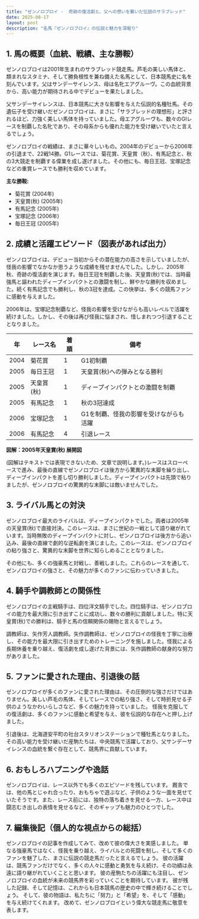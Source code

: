 ```yaml
---
title: "ゼンノロブロイ -  奇跡の復活劇と、父への想いを繋いだ伝説のサラブレッド"
date: 2025-08-17
layout: post
description: "名馬『ゼンノロブロイ』の伝説と魅力を深堀り"
---
```


## 1. 馬の概要（血統、戦績、主な勝鞍）

ゼンノロブロイは2001年生まれのサラブレッド競走馬。芦毛の美しい馬体と、類まれなスタミナ、そして勝負根性を兼ね備えた名馬として、日本競馬史に名を刻んでいます。父はサンデーサイレンス、母は名牝エアグルーヴ。この血統背景から、高い能力が期待される中でデビューを果たしました。

父サンデーサイレンスは、日本競馬に大きな影響を与えた伝説的名種牡馬。その遺伝子を受け継いだゼンノロブロイは、まさに「サラブレッドの理想形」と評されるほど、力強く美しい馬体を持っていました。母エアグルーヴも、数々のGIレースを制覇した名牝であり、その母系からも優れた能力を受け継いでいたと言えるでしょう。

ゼンノロブロイの戦績は、まさに華々しいもの。2004年のデビューから2006年の引退まで、22戦14勝。G1レースでは、菊花賞、天皇賞（秋）、有馬記念と、秋の3大競走を制覇する偉業を成し遂げました。その他にも、毎日王冠、宝塚記念などの重賞レースでも勝利を収めています。

**主な勝鞍:**

* 菊花賞 (2004年)
* 天皇賞(秋) (2005年)
* 有馬記念 (2005年)
* 宝塚記念 (2006年)
* 毎日王冠 (2005年)


## 2. 成績と活躍エピソード（図表があれば出力）

ゼンノロブロイは、デビュー当初からその潜在能力の高さを示していましたが、怪我の影響でなかなか思うような成績を残せませんでした。しかし、2005年秋、奇跡の復活劇を演じます。毎日王冠を制覇した後、天皇賞(秋)では、当時最強馬と謳われたディープインパクトとの激闘を制し、鮮やかな勝利を収めました。続く有馬記念でも勝利し、秋の3冠を達成。この快挙は、多くの競馬ファンに感動を与えました。

2006年は、宝塚記念制覇など、怪我の影響を受けながらも高いレベルで活躍を続けました。しかし、その後は再び怪我に悩まされ、惜しまれつつ引退することとなりました。

| 年 | レース名          | 着順 | 備考                                     |
|---|-------------------|-----|-----------------------------------------|
| 2004 | 菊花賞            | 1   | G1初制覇                               |
| 2005 | 毎日王冠          | 1   | 天皇賞(秋)への弾みとなる勝利             |
| 2005 | 天皇賞(秋)        | 1   | ディープインパクトとの激闘を制覇         |
| 2005 | 有馬記念          | 1   | 秋の3冠達成                               |
| 2006 | 宝塚記念          | 1   | G1を制覇、怪我の影響を受けながらも活躍 |
| 2006 | 有馬記念          | 4   | 引退レース                               |


**図解：2005年天皇賞(秋) 展開図**

(図解はテキストでは表現できないため、文章で説明します。)レースはスローペースで進み、最後の直線でゼンノロブロイは後方から驚異的な末脚を繰り出し、ディープインパクトを差し切り勝利しました。ディープインパクトは先頭で粘りましたが、ゼンノロブロイの驚異的な末脚には敵いませんでした。


## 3. ライバル馬との対決

ゼンノロブロイ最大のライバルは、ディープインパクトでした。両者は2005年の天皇賞(秋)で直接対決。このレースは、まさに世紀の一戦として語り継がれています。当時無敗のディープインパクトに対し、ゼンノロブロイは後方から追い込み、最後の直線で劇的な逆転劇を演じました。このレースは、ゼンノロブロイの粘り強さと、驚異的な末脚を世界に知らしめることとなりました。

その他にも、多くの強豪馬と対戦し、善戦しました。これらのレースを通して、ゼンノロブロイの強さと、その魅力が多くのファンに伝わっていきました。


## 4. 騎手や調教師との関係性

ゼンノロブロイの主戦騎手は、四位洋文騎手でした。四位騎手は、ゼンノロブロイの能力を最大限に引き出すことに成功し、数々の勝利に貢献しました。特に天皇賞(秋)での勝利は、騎手と馬の信頼関係の賜物と言えるでしょう。

調教師は、矢作芳人調教師。矢作調教師は、ゼンノロブロイの怪我を丁寧に治療し、その能力を最大限に引き出すためのトレーニングを施しました。怪我による長期休養を乗り越え、復活劇を成し遂げた背景には、矢作調教師の献身的な努力がありました。


## 5. ファンに愛された理由、引退後の話

ゼンノロブロイが多くのファンに愛された理由は、その圧倒的な強さだけではありません。美しい芦毛の馬体、そしてレースでの粘り強さ、そして時折見せる子供のようなかわいらしさなど、多くの魅力を持っていました。  怪我を克服しての復活劇は、多くのファンに感動と希望を与え、彼を伝説的な存在へと押し上げました。

引退後は、北海道安平町の社台スタリオンステーションで種牡馬となりました。  その高い能力を受け継いだ産駒たちは、中央競馬で活躍しており、父サンデーサイレンスの血統を繋ぐ存在として、競馬界に貢献しています。


## 6. おもしろハプニングや逸話

ゼンノロブロイは、レース以外でも多くのエピソードを残しています。  厩舎では、他の馬とじゃれ合ったり、おもちゃで遊ぶなど、子供のような一面を見せていたそうです。また、レース前には、独特の落ち着きを見せる一方、レース中は闘志むき出しの表情を見せるなど、そのギャップも魅力のひとつでした。


## 7. 編集後記（個人的な視点からの総括）

ゼンノロブロイの記事を作成してみて、改めて彼の偉大さを実感しました。  単なる強豪馬ではなく、怪我を乗り越え、ライバルとの死闘を制し、そして多くのファンを魅了した、まさに伝説の競走馬だったと言えるでしょう。  彼の活躍は、競馬ファンだけでなく、多くの人々に感動と勇気を与え続け、その功績は永遠に語り継がれていくことと思います。  彼の産駒たちの活躍にも注目し、ゼンノロブロイの血統が未来の競馬界を彩っていくことを期待しています。  彼が残した記録、そして記憶は、これからも日本競馬の歴史の中で輝き続けることでしょう。  そして、彼の物語は、私たちに「努力」と「希望」を、そして「感動」を与え続けてくれます。  改めて、ゼンノロブロイという偉大な競走馬に敬意を表します。
